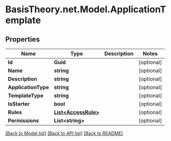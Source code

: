 # BasisTheory.net.Model.ApplicationTemplate

## Properties

Name | Type | Description | Notes
------------ | ------------- | ------------- | -------------
**Id** | **Guid** |  | [optional] 
**Name** | **string** |  | [optional] 
**Description** | **string** |  | [optional] 
**ApplicationType** | **string** |  | [optional] 
**TemplateType** | **string** |  | [optional] 
**IsStarter** | **bool** |  | [optional] 
**Rules** | [**List&lt;AccessRule&gt;**](AccessRule.md) |  | [optional] 
**Permissions** | **List&lt;string&gt;** |  | [optional] 

[[Back to Model list]](../README.md#documentation-for-models) [[Back to API list]](../README.md#documentation-for-api-endpoints) [[Back to README]](../README.md)

